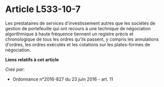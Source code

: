 # Article L533-10-7

Les prestataires de services d'investissement autres que les sociétés de gestion de portefeuille qui ont recours à une
technique de négociation algorithmique à haute fréquence tiennent un registre précis et chronologique de tous les ordres
qu'ils passent, y compris les annulations d'ordres, les ordres exécutés et les cotations sur les plates-formes de
négociation.

**Liens relatifs à cet article**

_Créé par_:

  - Ordonnance n°2016-827 du 23 juin 2016 - art. 11
